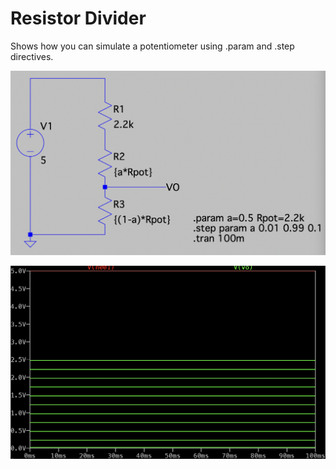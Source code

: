 # Resistor Divider

Shows how you can simulate a potentiometer using .param and .step directives.

![](./sch1.png)

![](./out1.png)

